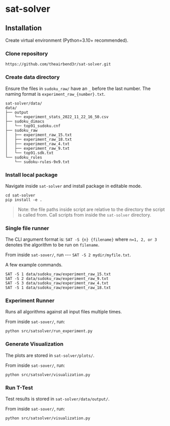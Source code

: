 # sat-solver

## Installation

Create virtual environment (Python=3.10+ recommended).

### Clone repository

```
https://github.com/theairbend3r/sat-solver.git
```

### Create data directory

Ensure the files in `sudoku_raw/` have an `_` before the last number. The naming format is `experiment_raw_{number}.txt`.

```
sat-solver/data/
data/
├── output
│   └── experiment_stats_2022_11_22_16_50.csv
├── sudoku_dimacs
│   └── top91_sudoku.cnf
├── sudoku_raw
│   ├── experiment_raw_15.txt
│   ├── experiment_raw_18.txt
│   ├── experiment_raw_4.txt
│   ├── experiment_raw_9.txt
│   └── top91.sdk.txt
└── sudoku_rules
    └── sudoku-rules-9x9.txt
```

### Install local package

Navigate inside `sat-solver` and install package in editable mode.

```
cd sat-solver
pip install -e .
```

> Note: the file paths inside script are relative to the directory the script is called from. Call scripts from
> inside the `sat-solver` directory.

### Single file runner

The CLI argument format is: `SAT -S {n} {filename}` where `n=1, 2, or 3` denotes the algorithm to be run on `filename`.

From inside `sat-sover/`, run --- `SAT -S 2 mydir/myfile.txt`.

A few example commands.

```
SAT -S 1 data/sudoku_raw/experiment_raw_15.txt
SAT -S 2 data/sudoku_raw/experiment_raw_9.txt
SAT -S 3 data/sudoku_raw/experiment_raw_4.txt
SAT -S 1 data/sudoku_raw/experiment_raw_18.txt
```

### Experiment Runner

Runs all algorithms against all input files multiple times.

From inside `sat-sover/`, run:

```
python src/satsolver/run_experiment.py
```

### Generate Visualization

The plots are stored in `sat-solver/plots/`.

From inside `sat-sover/`, run:

```
python src/satsolver/visualization.py
```

### Run T-Test

Test results is stored in `sat-solver/data/output/`.

From inside `sat-sover/`, run:

```
python src/satsolver/visualization.py
```
